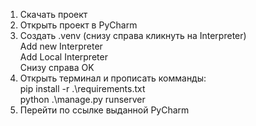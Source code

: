 1. Скачать проект  
2. Открыть проект в PyCharm  
3. Создать .venv (снизу справа кликнуть на Interpreter)  
   Add new Interpreter  
   Add Local Interpreter  
   Снизу справа OK  
4. Открыть терминал и прописать комманды:  
   pip install -r .\requirements.txt  
   python .\manage.py runserver  
5. Перейти по ссылке выданной PyCharm  
   
